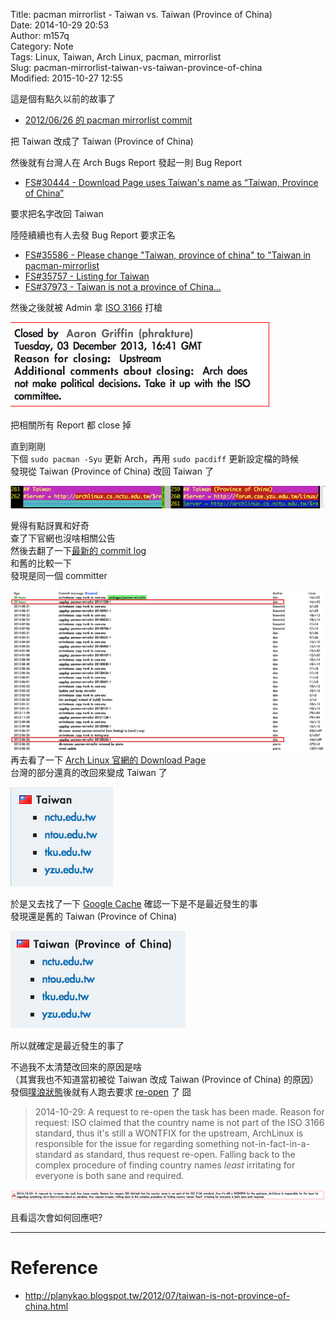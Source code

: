Title: pacman mirrorlist - Taiwan vs. Taiwan (Province of China)  
Date: 2014-10-29 20:53  
Author: m157q  
Category: Note  
Tags: Linux, Taiwan, Arch Linux, pacman, mirrorlist  
Slug: pacman-mirrorlist-taiwan-vs-taiwan-province-of-china  
Modified: 2015-10-27 12:55  
  
  
這是個有點久以前的故事了  
  
+ [2012/06/26 的 pacman mirrorlist commit](https://projects.archlinux.org/svntogit/packages.git/commit/trunk?h=packages/pacman-mirrorlist&id=4ebeb6161b4f178b9f3105d47a2c408bc1dd9547)  
  
把 Taiwan 改成了 Taiwan (Province of China)  
  
然後就有台灣人在 Arch Bugs Report 發起一則 Bug Report  
  
+ [FS#30444 - Download Page uses Taiwan's name as “Taiwan, Province of China”](https://bugs.archlinux.org/task/30444)  
  
要求把名字改回 Taiwan  
  
陸陸續續也有人去發 Bug Report 要求正名  
  
+ [FS#35586 - Please change "Taiwan, province of china" to "Taiwan in pacman-mirrorlist](https://bugs.archlinux.org/task/35586)  
+ [FS#35757 - Listing for Taiwan](https://bugs.archlinux.org/task/35757)  
+ [FS#37973 - Taiwan is not a province of China...](https://bugs.archlinux.org/task/37973)  
  
然後之後就被 Admin 拿 [ISO 3166](http://en.wikipedia.org/wiki/ISO_3166) 打槍  
  
![ISO 3166](/files/pacman-mirrorlist-taiwan-vs-taiwan-province-of-china/iso_3166.png)  
  
把相關所有 Report 都 close 掉  
  
直到剛剛  
下個 `sudo pacman -Syu` 更新 Arch，再用 `sudo pacdiff` 更新設定檔的時候  
發現從 Taiwan (Province of China) 改回 Taiwan 了  
  
![Change Back to Taiwan](/files/pacman-mirrorlist-taiwan-vs-taiwan-province-of-china/change_back_to_taiwan.png)  
  
覺得有點訝異和好奇  
查了下官網也沒啥相關公告  
然後去翻了一下[最新的 commit log](https://projects.archlinux.org/svntogit/packages.git/commit/?h=packages/pacman-mirrorlist&id=6438bca958924f781d166c2a473abecd3db54670)  
和舊的比較一下  
發現是同一個 committer  
  
![Same Committer](/files/pacman-mirrorlist-taiwan-vs-taiwan-province-of-china/same_committer.png)  
再去看了一下 [Arch Linux 官網的 Download Page](https://www.archlinux.org/download/)  
台灣的部分還真的改回來變成 Taiwan 了  
  
![Taiwan](/files/pacman-mirrorlist-taiwan-vs-taiwan-province-of-china/taiwan.png)  
  
於是又去找了一下 [Google Cache](http://webcache.googleusercontent.com/search?q=cache:nsRN9P-SvTgJ:https://www.archlinux.org/download/+&cd=1&hl=en&ct=clnk&gl=tw) 確認一下是不是最近發生的事  
發現還是舊的 Taiwan (Province of China)  
  
![Province of China](/files/pacman-mirrorlist-taiwan-vs-taiwan-province-of-china/province_of_china.png)  
  
所以就確定是最近發生的事了  
  
不過我不太清楚改回來的原因是啥  
（其實我也不知道當初被從 Taiwan 改成 Taiwan (Province of China) 的原因）  
發個[噗浪狀態](http://www.plurk.com/p/ki0evh)後就有人跑去要求 [re-open](https://bugs.archlinux.org/task/30444#actionbuttons) 了 囧  
  
> 2014-10-29: A request to re-open the task has been made. Reason for request: ISO claimed that the country name is not part of the ISO 3166 standard, thus it's still a WONTFIX for the upstream, ArchLinux is responsible for the issue for regarding something not-in-fact-in-a-standard as standard, thus request re-open. Falling back to the complex procedure of finding country names *least* irritating for everyone is both sane and required.  
  
![Re-open](/files/pacman-mirrorlist-taiwan-vs-taiwan-province-of-china/re_open.png)  
  
且看這次會如何回應吧?  
  
---  
  
# Reference  
  
+ <http://planykao.blogspot.tw/2012/07/taiwan-is-not-province-of-china.html>  
